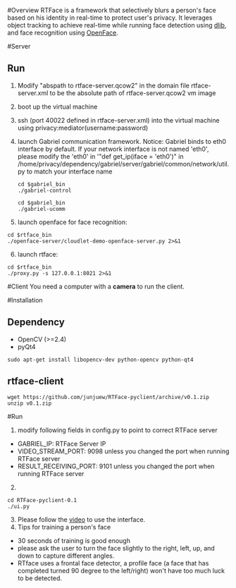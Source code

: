 #Overview
RTFace is a framework that selectively blurs a person's face based on his identity in real-time to protect user's privacy.
It leverages object tracking to achieve real-time while running face detection using [dlib](http://dlib.net), and face recognition using [OpenFace](https://cmusatyalab.github.io/openface).

#Server
## Run
1. Modify "abspath to rtface-server.qcow2" in the domain file rtface-server.xml to be the absolute path of rtface-server.qcow2 vm image
2. boot up the virtual machine
3. ssh (port 40022 defined in rtface-server.xml) into the virtual machine using privacy:mediator(username:password)
4. launch Gabriel communication framework. Notice: Gabriel binds to eth0 interface by default.
If your network interface is not named 'eth0', please modify the 'eth0' in '"def get_ip(iface = 'eth0')" in
/home/privacy/dependency/gabriel/server/gabriel/common/network/util.py to match your interface name

    ```
    cd $gabriel_bin
    ./gabriel-control
    ```
    ```
    cd $gabriel_bin
    ./gabriel-ucomm
    ```

5. launch openface for face recognition:
 ```
 cd $rtface_bin
 ./openface-server/cloudlet-demo-openface-server.py 2>&1
 ```
6. launch rtface:
 ```
 cd $rtface_bin
 ./proxy.py -s 127.0.0.1:8021 2>&1
 ```

#Client
You need a computer with a **camera** to run the client.

#Installation
## Dependency
* OpenCV (>=2.4)
* pyQt4
```
sudo apt-get install libopencv-dev python-opencv python-qt4
```
## rtface-client
```
wget https://github.com/junjuew/RTFace-pyclient/archive/v0.1.zip
unzip v0.1.zip
```
#Run
1. modify following fields in config.py to point to correct RTFace server
  * GABRIEL_IP: RTFace Server IP
  * VIDEO_STREAM_PORT: 9098 unless you changed the port when running RTFace server
  * RESULT_RECEIVING_PORT: 9101 unless you changed the port when running RTFace server
2.
 ```
 cd RTFace-pyclient-0.1
 ./ui.py
 ```
3. Please follow the [video](https://youtu.be/gQa8oScFS94) to use the interface.
4. Tips for training a person's face
  * 30 seconds of training is good enough
  * please ask the user to turn the face slightly to the right, left, up, and down to capture different angles.
  * RTface uses a frontal face detector, a profile face (a face that has completed turned 90 degree to the left/right) won't
  have too much luck to be detected.
